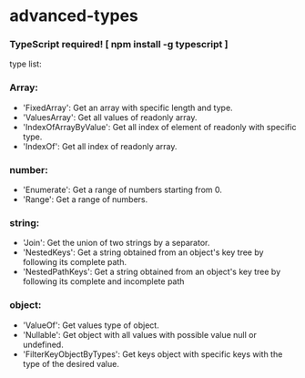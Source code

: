 # advanced-types
### TypeScript required! [ npm install -g typescript ]


type list:
### Array:
* 'FixedArray': Get an array with specific length and type.
* 'ValuesArray':  Get all values of readonly array.
* 'IndexOfArrayByValue':  Get all index of element of readonly with specific type.
* 'IndexOf':  Get all index of readonly array.
### number:
* 'Enumerate': Get a range of numbers starting from 0.
* 'Range': Get a range of numbers. 
### string: 
* 'Join': Get the union of two strings by a separator.
* 'NestedKeys': Get a string obtained from an object's key tree by following its complete path.
* 'NestedPathKeys': Get a string obtained from an object's key tree by following its complete and incomplete path 
### object: 
* 'ValueOf': Get values type of object.
* 'Nullable': Get object with all values with possible value null or undefined.
* 'FilterKeyObjectByTypes': Get keys object with specific keys with the type of the desired value.




<!-- 
The output scaffolding has the following structure:

>NAME_COMPONENT/
>
>├── NAME_COMPONENT.(tsx | jsx)
>
>├── NAME_COMPONENT.(css | scss) -->

  
